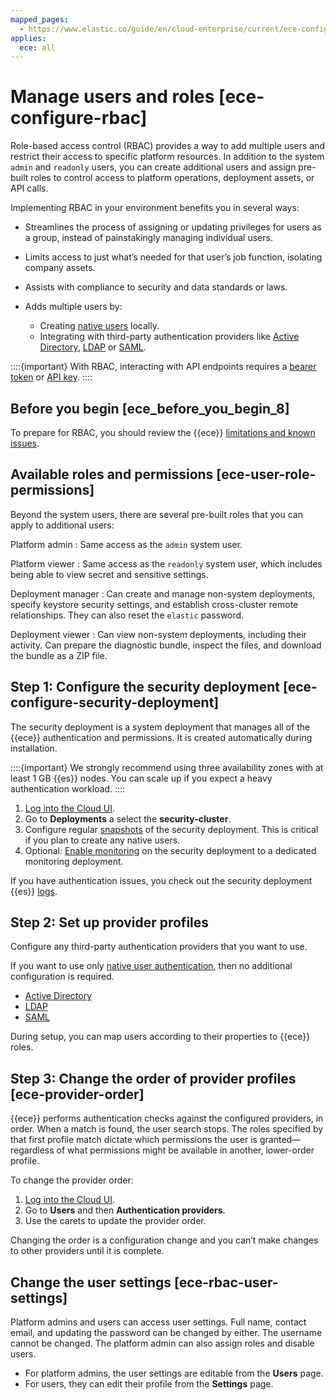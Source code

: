 ```yaml
---
mapped_pages:
  - https://www.elastic.co/guide/en/cloud-enterprise/current/ece-configure-rbac.html
applies:
  ece: all
---
```


# Manage users and roles [ece-configure-rbac]

Role-based access control (RBAC) provides a way to add multiple users and restrict their access to specific platform resources. In addition to the system `admin` and `readonly` users, you can create additional users and assign pre-built roles to control access to platform operations, deployment assets, or API calls.

Implementing RBAC in your environment benefits you in several ways:

* Streamlines the process of assigning or updating privileges for users as a group, instead of painstakingly managing individual users.
* Limits access to just what’s needed for that user’s job function, isolating company assets.
* Assists with compliance to security and data standards or laws.
* Adds multiple users by:

    * Creating [native users](native-user-authentication.md) locally.
    * Integrating with third-party authentication providers like [Active Directory](active-directory.md), [LDAP](ldap.md) or [SAML](saml.md).

::::{important}
With RBAC, interacting with API endpoints requires a [bearer token](https://www.elastic.co/guide/en/cloud-enterprise/current/ece-api-command-line.html) or [API key](/deploy-manage/api-keys/elastic-cloud-enterprise-api-keys.md#ece-api-keys).
::::

## Before you begin [ece_before_you_begin_8]

To prepare for RBAC, you should review the {{ece}} [limitations and known issues](https://www.elastic.co/guide/en/cloud-enterprise/current/ece-limitations.html).

## Available roles and permissions [ece-user-role-permissions]

Beyond the system users, there are several pre-built roles that you can apply to additional users:

Platform admin
:   Same access as the `admin` system user.

Platform viewer
:   Same access as the `readonly` system user, which includes being able to view secret and sensitive settings.

Deployment manager
:   Can create and manage non-system deployments, specify keystore security settings, and establish cross-cluster remote relationships. They can also reset the `elastic` password.

Deployment viewer
:   Can view non-system deployments, including their activity. Can prepare the diagnostic bundle, inspect the files, and download the bundle as a ZIP file.


## Step 1: Configure the security deployment [ece-configure-security-deployment]

The security deployment is a system deployment that manages all of the {{ece}} authentication and permissions. It is created automatically during installation.

::::{important}
We strongly recommend using three availability zones with at least 1 GB {{es}} nodes. You can scale up if you expect a heavy authentication workload.
::::


1. [Log into the Cloud UI](/deploy-manage/deploy/cloud-enterprise/log-into-cloud-ui.md).
2. Go to **Deployments** a select the **security-cluster**.
3. Configure regular [snapshots](/deploy-manage/tools/snapshot-and-restore/create-snapshots.md) of the security deployment. This is critical if you plan to create any native users.
4. Optional: [Enable monitoring](/deploy-manage/monitor/stack-monitoring/ece-stack-monitoring.md) on the security deployment to a dedicated monitoring deployment.

If you have authentication issues, you check out the security deployment {{es}} [logs](/deploy-manage/monitor/logging-configuration.md).

## Step 2: Set up provider profiles

Configure any third-party authentication providers that you want to use.

If you want to use only [native user authentication](native-user-authentication.md), then no additional configuration is required.

* [Active Directory](active-directory.md)
* [LDAP](ldap.md)
* [SAML](saml.md)

During setup, you can map users according to their properties to {{ece}} roles.


## Step 3: Change the order of provider profiles [ece-provider-order]

{{ece}} performs authentication checks against the configured providers, in order. When a match is found, the user search stops. The roles specified by that first profile match dictate which permissions the user is granted—​regardless of what permissions might be available in another, lower-order profile.

To change the provider order:

1. [Log into the Cloud UI](/deploy-manage/deploy/cloud-enterprise/log-into-cloud-ui.md).
2. Go to **Users** and then **Authentication providers**.
3. Use the carets to update the provider order.

Changing the order is a configuration change and you can’t make changes to other providers until it is complete.


## Change the user settings [ece-rbac-user-settings]

Platform admins and users can access user settings. Full name, contact email, and updating the password can be changed by either. The username cannot be changed. The platform admin can also assign roles and disable users.

* For platform admins, the user settings are editable from the **Users** page.
* For users, they can edit their profile from the **Settings** page.





